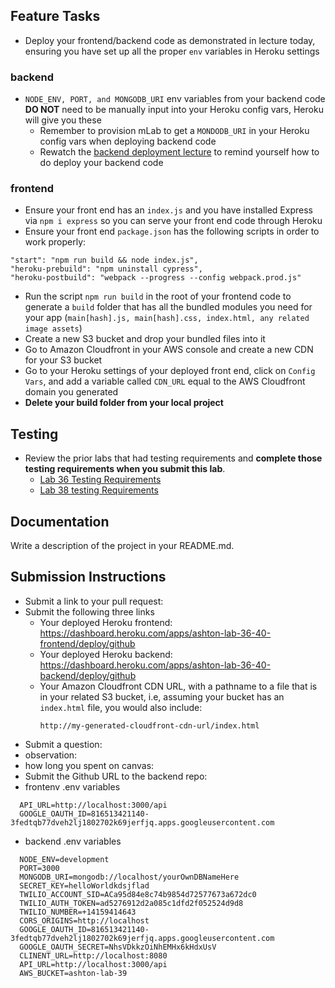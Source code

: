## Feature Tasks 
* Deploy your frontend/backend code as demonstrated in lecture today, ensuring you have set up all the proper `env` variables in Heroku settings 
  
### backend
* `NODE_ENV, PORT, and MONGODB_URI` env variables from your backend code **DO NOT** need to be manually input into your Heroku config vars, Heroku will give you these
  * Remember to provision mLab to get a `MONDODB_URI` in your Heroku config vars when deploying backend code
  * Rewatch the [backend deployment lecture](https://www.youtube.com/watch?v=WmEaGQpXflo&index=25&list=PLVngfM2hsbi_nzdZ4BtnOQX2GvPpJlz44&t=0s) to remind yourself how to do deploy your backend code

### frontend
* Ensure your front end has an `index.js` and you have installed Express via `npm i express` so you can serve your front end code through Heroku
* Ensure your front end `package.json` has the following scripts in order to work properly:
```
"start": "npm run build && node index.js",
"heroku-prebuild": "npm uninstall cypress",
"heroku-postbuild": "webpack --progress --config webpack.prod.js"
```
* Run the script `npm run build` in the root of your frontend code to generate a `build` folder that has all the bundled modules you need for your app (`main[hash].js, main[hash].css, index.html, any related image assets`)
* Create a new S3 bucket and drop your bundled files into it
* Go to Amazon Cloudfront in your AWS console and create a new CDN for your S3 bucket
* Go to your Heroku settings of your deployed front end, click on `Config Vars`, and add a variable called `CDN_URL` equal to the AWS Cloudfront domain you generated
* **Delete your build folder from your local project**
 
## Testing 
* Review the prior labs that had testing requirements and **complete those testing requirements when you submit this lab**. 
  * [Lab 36 Testing Requirements](https://github.com/seattle-javascript-401d25/36-40-fullstack-app#testing-dont-worry-about-this-today)
  * [Lab 38 testing Requirements](https://github.com/seattle-javascript-401d25/36-40-fullstack-app/blob/master/LAB-38.md#testing)
  

##  Documentation  
Write a description of the project in your README.md. 

## Submission Instructions
  * Submit a link to your pull request:
  * Submit the following three links
     * Your deployed Heroku frontend: https://dashboard.heroku.com/apps/ashton-lab-36-40-frontend/deploy/github
     * Your deployed Heroku backend: https://dashboard.heroku.com/apps/ashton-lab-36-40-backend/deploy/github
     * Your Amazon Cloudfront CDN URL, with a pathname to a file that is in your related S3 bucket, i.e, assuming your bucket has an `index.html` file, you would also include: 
       ```
       http://my-generated-cloudfront-cdn-url/index.html
       ```
  * Submit a question:
  * observation:
  * how long you spent on canvas:
  * Submit the Github URL to the backend repo:
  * frontenv .env variables
  ```
    API_URL=http://localhost:3000/api
    GOOGLE_OAUTH_ID=816513421140-3fedtqb77dveh2lj1802702k69jerfjq.apps.googleusercontent.com
  ```
  * backend .env variables
  ```
    NODE_ENV=development
    PORT=3000
    MONGODB_URI=mongodb://localhost/yourOwnDBNameHere
    SECRET_KEY=helloWorldkdsjflad
    TWILIO_ACCOUNT_SID=ACa95d84e8c74b9854d72577673a672dc0
    TWILIO_AUTH_TOKEN=ad5276912d2a085c1dfd2f052524d9d8
    TWILIO_NUMBER=+14159414643
    CORS_ORIGINS=http://localhost
    GOOGLE_OAUTH_ID=816513421140-3fedtqb77dveh2lj1802702k69jerfjq.apps.googleusercontent.com
    GOOGLE_OAUTH_SECRET=NhsVDkkzOiNhEMHx6kHdxUsV
    CLINENT_URL=http://localhost:8080
    API_URL=http://localhost:3000/api
    AWS_BUCKET=ashton-lab-39
  ```
